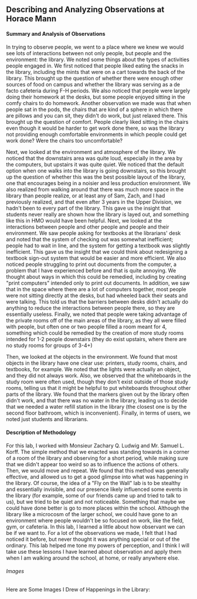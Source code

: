 ## Describing and Analyzing Observations at Horace Mann

#### Summary and Analysis of Observations

  In trying to observe people, we went to a place where we knew we would see lots of interactions between not only people, but people and the environment: the library. We noted some things about the types of activities people engaged in. We first noticed that people liked eating the snacks in the library, including the mints that were on a cart towards the back of the library. This brought up the question of whether there were enough other sources of food on campus and whether the library was serving as a de facto cafeteria during F-H periods. We also noticed that people were largely doing their homework at the desks, but some people enjoyed sitting in the comfy chairs to do homework. Another observation we made was that when people sat in the pods, the chairs that are kind of a sphere in which there are pillows and you can sit, they didn't do work, but just relaxed there. This brought up the question of comfort. People clearly liked sitting in the chairs even though it would be harder to get work done there, so was the library not providing enough comfortable environments in which people could get work done? Were the chairs too uncomfortable?

  Next, we looked at the environment and atmosphere of the library. We noticed that the downstairs area was quite loud, especially in the area by the computers, but upstairs it was quite quiet. We noticed that the default option when one walks into the library is going downstairs, so this brought up the question of whether this was the best possible layout of the library, one that encourages being in a noisier and less production environment. We also realized from walking around that there was much more space in the library than people realize, or at least any of Sam, Zach, and I had previously realized, and that even after 3 years in the Upper Division, we hadn't been to every part of the library. This gave us the insight that students never really are shown how the library is layed out, and something like this in HMO would have been helpful. Next, we looked at the interactions between people and other people and people and their environment. We saw people asking for textbooks at the librarians' desk and noted that the system of checking out was somewhat inefficient; people had to wait in line, and the system for getting a textbook was slightly inefficient. This gave us the insight that we could think about redesigning a textbook sign-out system that would be easier and more efficient. We also noticed people struggling to print out documents from the computer, a problem that I have experienced before and that is quite annoying. We thought about ways in which this could be remedied, including by creating "print computers" intended only to print out documents. In addition, we saw that in the space where there are a lot of computers together, most people were not sitting directly at the desks, but had wheeled back their seats and were talking. This told us that the barriers between desks didn't actually do anything to reduce the interactions between people there, so they are essentially useless. Finally, we noted that people were taking advantage of the private rooms off of the main areas of the library, as they all were filled with people, but often one or two people filled a room meant for 4, something which could be remedied by the creation of more study rooms intended for 1-2 people downstairs (they do exist upstairs, where there are no study rooms for groups of 3-4+)
  
  Then, we looked at the objects in the environment. We found that most objects in the library have one clear use: printers, study rooms, chairs, and textbooks, for example. We noted that the lights were actually an object, and they did not always work. Also, we observed that the whiteboards in the study room were often used, though they don't exist outside of those study rooms, telling us that it might be helpful to put whiteboards throughout other parts of the library. We found that the markers given out by the library often didn't work, and that there was no water in the library, leading us to decide that we needed a water refill station in the library (the closest one is by the second floor bathroom, which is inconvenient). Finally, in terms of users, we noted just students and librarians. 


#### Description of Methodology

  For this lab, I worked with Monsieur Zachary Q. Ludwig and Mr. Samuel L. Korff. The simple method that we enacted was standing towards in a corner of a room of the library and observing for a short period, while making sure that we didn't appear too weird so as to influence the actions of others. Then, we would move and repeat. We found that this method was generally effective, and allowed us to get a good glimpse into what was happening in the library. Of course, the idea of a "Fly on the Wall" lab is to be stealthy and essentially invisible, and our presence likely influenced some events in the library (for example, some of our friends came up and tried to talk to us), but we tried to be quiet and not noticeable. Something that maybe we could have done better is go to more places within the school. Although the library like a microcosm of the larger school, we could have gone to an environment where people wouldn't be so focused on work, like the field, gym, or cafeteria. In this lab, I learned a little about how observant we can be if we want to. For a lot of the observations we made, I felt that I had noticed it before, but never thought it was anything special or out of the ordinary. This lab helped me tone my powers of perception, and I think I will take use these lessons I have learned about observation and apply them when I am walking around the school, at home, or really anywhere else. 

###### Images

Here are Some Images I Drew of Happenings in the Library:





